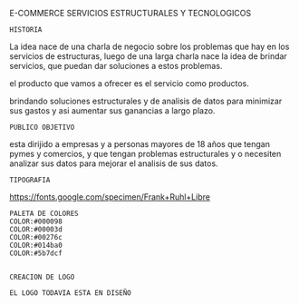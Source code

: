 

E-COMMERCE SERVICIOS ESTRUCTURALES Y TECNOLOGICOS


    HISTORIA

La idea nace de una charla de negocio sobre los problemas que hay en los servicios de estructuras, luego de una larga charla nace la idea de brindar servicios, que puedan dar soluciones a estos problemas.

el producto que vamos a ofrecer es el servicio como productos.

brindando soluciones estructurales y de analisis de datos para minimizar sus gastos y asi aumentar sus ganancias a largo plazo.


    PUBLICO OBJETIVO

esta dirijido a empresas y a personas mayores de 18 años que tengan pymes y comercios, y que tengan problemas estructurales y o necesiten analizar sus datos para mejorar el analisis de sus datos.


    TIPOGRAFIA

https://fonts.google.com/specimen/Frank+Ruhl+Libre

    PALETA DE COLORES
    COLOR:#000098
    COLOR:#00003d
    COLOR:#00276c
    COLOR:#014ba0
    COLOR:#5b7dcf


    CREACION DE LOGO

    EL LOGO TODAVIA ESTA EN DISEÑO